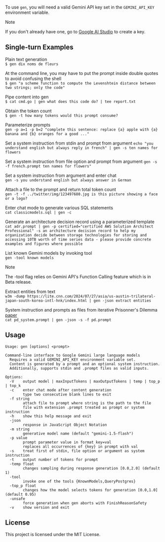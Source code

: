 To use `gen`, you will need a valid Gemini API key set in the `GEMINI_API_KEY` environment variable.
> [!NOTE]
If you don't already have one, go to [Google AI Studio](https://ai.google.dev/tutorials/setup) to create a key.

## Single-turn Examples
Plain text generation  
`$ gen dix noms de fleurs`

At the command line, you may have to put the prompt inside double quotes to avoid confusing the shell  
`$ gen "a scheme function to compute the Levenshtein distance between two strings; only the code"`

Pipe content into gen  
`$ cat cmd.go | gen what does this code do? | tee report.txt`

Obtain the token count  
`$ gen -t how many tokens would this prompt consume?`

Parameterize prompts  
`gen -p a=1 -p b=2 "complete this sentence: replace {a} apple with {a} banana and {b} oranges for a good ..."`

Set a system instruction from stdin and prompt from argument
`echo "you understand english but always reply in french" | gen -s ten names for flowers`

Set a system instruction from file option and prompt from argument
`gen -s -f french.prompt ten names for flowers"`

Set a system instruction from argument and enter chat  
`gen -s you understand english but always answer in German`

Attach a file to the prompt and return total token count  
`gen -t -f ../twitter/img/123497680.jpg is this picture showing a face or a logo?`

Enter chat mode to generate various SQL statements  
`cat classicmodels.sql | gen -c`

Generate an architecture decision record using a parameterized template  
`cat adr.prompt | gen -p certified="certified AWS Solution Architect Professional" -s an architecture decision record to help my organization decide between storage technologies for storing and accessing 10TB worth of time series data - please provide concrete examples and figures where possible`

List known Gemini models by invoking tool  
`gen -tool known models`

> [!NOTE]
The -tool flag relies on Gemini API's Function Calling feature which is in Beta release.

Extract entities from text  
`w3m -dump https://lite.cnn.com/2024/07/27/asia/us-austin-trilateral-japan-south-korea-intl-hnk/index.html | gen -json extract entities`

System instruction and prompts as files from iterative Prisonner's Dilemma [paper](https://arxiv.org/html/2406.13605v1)  
`cat pd_system.prompt | gen -json -s -f pd.prompt`

## Usage
```
Usage: gen [options] <prompt>

Command-line interface to Google Gemini large language models
  Requires a valid GEMINI_API_KEY environment variable set.
  Content is generated by a prompt and an optional system instruction.
  Additionally, supports stdin and .prompt files as valid inputs.

Options:
  -V    output model | maxInputTokens | maxOutputTokens | temp | top_p | top_k
  -c    enter chat mode after content generation
        type two consecutive blank lines to exit
  -f string
        attach file to prompt where string is the path to the file
        file with extension .prompt treated as prompt or system instruction
  -h    show this help message and exit
  -json
        response in JavaScript Object Notation
  -m string
        generative model name (default "gemini-1.5-flash")
  -p value
        prompt parameter value in format key=val
        replaces all occurrences of {key} in prompt with val
  -s    treat first of stdin, file option or argument as system instruction
  -t    output number of tokens for prompt
  -temp float
        changes sampling during response generation [0.0,2.0] (default 1)
  -tool
        invoke one of the tools {KnownModels,QueryPostgres}
  -top_p float
        changes how the model selects tokens for generation [0.0,1.0] (default 0.95)
  -unsafe
        force generation when gen aborts with FinishReasonSafety
  -v    show version and exit
```

## License
This project is licensed under the MIT License.

